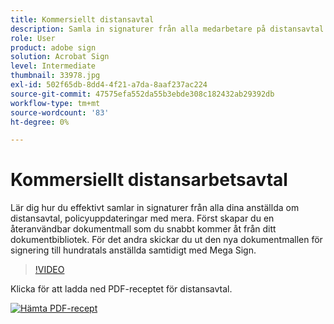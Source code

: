 ```yaml
---
title: Kommersiellt distansavtal
description: Samla in signaturer från alla medarbetare på distansavtal
role: User
product: adobe sign
solution: Acrobat Sign
level: Intermediate
thumbnail: 33978.jpg
exl-id: 502f65db-8dd4-4f21-a7da-8aaf237ac224
source-git-commit: 47575efa552da55b3ebde308c182432ab29392db
workflow-type: tm+mt
source-wordcount: '83'
ht-degree: 0%

---
```


# Kommersiellt distansarbetsavtal

Lär dig hur du effektivt samlar in signaturer från alla dina anställda om distansavtal, policyuppdateringar med mera. Först skapar du en återanvändbar dokumentmall som du snabbt kommer åt från ditt dokumentbibliotek. För det andra skickar du ut den nya dokumentmallen för signering till hundratals anställda samtidigt med Mega Sign.

>[!VIDEO](https://video.tv.adobe.com/v/33978?hidetitle=true)

Klicka för att ladda ned PDF-receptet för distansavtal.

[![Hämta PDF-recept](../assets/acrobat_PDF_96.png)](../assets/UseCaseRecipe-EN-UsingMegaSign.pdf)
